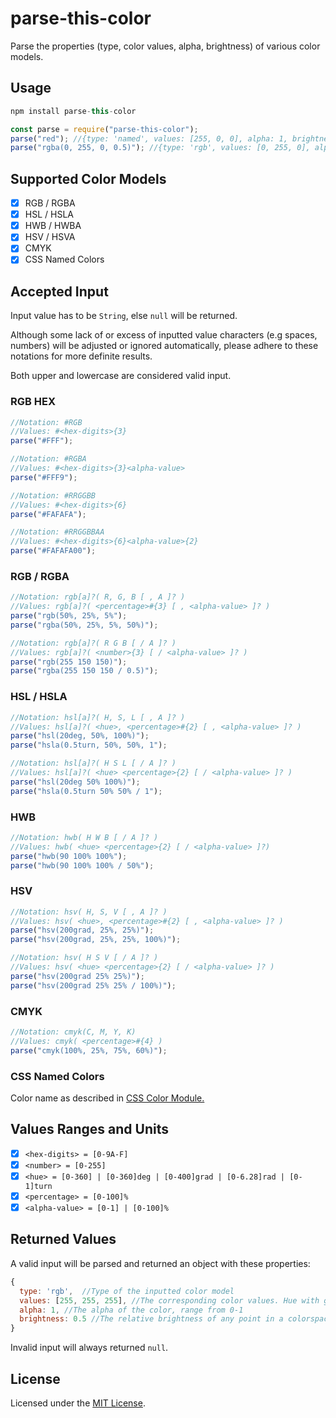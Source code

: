 # parse-this-color

Parse the properties (type, color values, alpha, brightness) of various color models.

## Usage

```js
npm install parse-this-color
```

```js
const parse = require("parse-this-color");
parse("red"); //{type: 'named', values: [255, 0, 0], alpha: 1, brightness: 4.39}
parse("rgba(0, 255, 0, 0.5)"); //{type: 'rgb', values: [0, 255, 0], alpha: 0.5, brightness: 4.39}
```

## Supported Color Models

- [x] RGB / RGBA
- [x] HSL / HSLA
- [x] HWB / HWBA
- [x] HSV / HSVA
- [x] CMYK
- [x] CSS Named Colors

## Accepted Input

Input value has to be `String`, else `null` will be returned.

Although some lack of or excess of inputted value characters (e.g spaces, numbers) will be adjusted or ignored automatically, please adhere to these notations for more definite results.

Both upper and lowercase are considered valid input.

### RGB HEX

```js
//Notation: #RGB
//Values: #<hex-digits>{3}
parse("#FFF");

//Notation: #RGBA
//Values: #<hex-digits>{3}<alpha-value>
parse("#FFF9");

//Notation: #RRGGBB
//Values: #<hex-digits>{6}
parse("#FAFAFA");

//Notation: #RRGGBBAA
//Values: #<hex-digits>{6}<alpha-value>{2}
parse("#FAFAFA00");
```

### RGB / RGBA

```js
//Notation: rgb[a]?( R, G, B [ , A ]? )
//Values: rgb[a]?( <percentage>#{3} [ , <alpha-value> ]? )
parse("rgb(50%, 25%, 5%");
parse("rgba(50%, 25%, 5%, 50%)");

//Notation: rgb[a]?( R G B [ / A ]? )
//Values: rgb[a]?( <number>{3} [ / <alpha-value> ]? )
parse("rgb(255 150 150)");
parse("rgba(255 150 150 / 0.5)");
```

### HSL / HSLA

```js
//Notation: hsl[a]?( H, S, L [ , A ]? )
//Values: hsl[a]?( <hue>, <percentage>#{2} [ , <alpha-value> ]? )
parse("hsl(20deg, 50%, 100%)");
parse("hsla(0.5turn, 50%, 50%, 1");

//Notation: hsl[a]?( H S L [ / A ]? )
//Values: hsl[a]?( <hue> <percentage>{2} [ / <alpha-value> ]? )
parse("hsl(20deg 50% 100%)");
parse("hsla(0.5turn 50% 50% / 1");
```

### HWB

```js
//Notation: hwb( H W B [ / A ]? )
//Values: hwb( <hue> <percentage>{2} [ / <alpha-value> ]?)
parse("hwb(90 100% 100%");
parse("hwb(90 100% 100% / 50%");
```

### HSV

```js
//Notation: hsv( H, S, V [ , A ]? )
//Values: hsv( <hue>, <percentage>#{2} [ , <alpha-value> ]? )
parse("hsv(200grad, 25%, 25%)");
parse("hsv(200grad, 25%, 25%, 100%)");

//Notation: hsv( H S V [ / A ]? )
//Values: hsv( <hue> <percentage>{2} [ / <alpha-value> ]? )
parse("hsv(200grad 25% 25%)");
parse("hsv(200grad 25% 25% / 100%)");
```

### CMYK

```js
//Notation: cmyk(C, M, Y, K)
//Values: cmyk( <percentage>#{4} )
parse("cmyk(100%, 25%, 75%, 60%)");
```

### CSS Named Colors

Color name as described in [CSS Color Module.](https://www.w3.org/TR/2022/WD-css-color-4-20220428/#named-colors)

## Values Ranges and Units

- [x] `<hex-digits> = [0-9A-F]`
- [x] `<number> = [0-255]`
- [x] `<hue> = [0-360] | [0-360]deg | [0-400]grad | [0-6.28]rad | [0-1]turn`
- [x] `<percentage> = [0-100]%`
- [x] `<alpha-value> = [0-1] | [0-100]%`

## Returned Values

A valid input will be parsed and returned an object with these properties:

```js
{
  type: 'rgb',  //Type of the inputted color model
  values: [255, 255, 255], //The corresponding color values. Hue with grad|rad|turn units will be converted to degrees
  alpha: 1, //The alpha of the color, range from 0-1
  brightness: 0.5 //The relative brightness of any point in a colorspace, normalized to 0 for darkest black and 1 for lightest white
}
```

Invalid input will always returned `null`.

## License

Licensed under the [MIT License](LICENSE.md).
